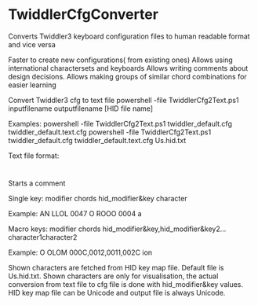 # TwiddlerCfgConverter
Converts Twiddler3 keyboard configuration files to human readable format and vice versa

Faster to create new configurations( from existing ones)
Allows using international charactersets and keyboards
Allows writing comments about design decisions. 
Allows making groups of similar chord combinations for easier learning

Convert Twiddler3 cfg to text file 
powershell -file TwiddlerCfg2Text.ps1 inputfilename outputfilename [HID file name]

Examples:
powershell -file TwiddlerCfg2Text.ps1 twiddler_default.cfg twiddler_default.text.cfg
powershell -file TwiddlerCfg2Text.ps1 twiddler_default.cfg twiddler_default.text.cfg Us.hid.txt

Text file format: 

# 
Starts a comment

Single key: 
modifier chords hid_modifier&key character

Example:
  AN LLOL 0047 <ScrollLock>
   O ROOO 0004 a

Macro keys: 
modifier chords hid_modifier&key,hid_modifier&key2... character1character2

Example:
   O OLOM 000C,0012,0011,002C ion<Space>

Shown characters are fetched from HID key map file. Default file is Us.hid.txt.
Shown characters are only for visualisation, the actual conversion from text file to cfg file is done with hid_modifier&key values. 
HID key map file can be Unicode and output file is always Unicode. 

